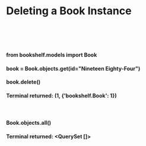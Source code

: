 <h1>Deleting a Book Instance<h1>
<br>
<h4>from bookshelf.models import Book<h4>
<h4>book = Book.objects.get(id="Nineteen Eighty-Four")<h4>
<h4>book.delete()<h4>
<h4>Terminal returned: (1, {'bookshelf.Book': 1})<h4>
<br>
<h4>Book.objects.all()<h4>
<h4>Terminal returned: &ltQuerySet []&gt<h4>
